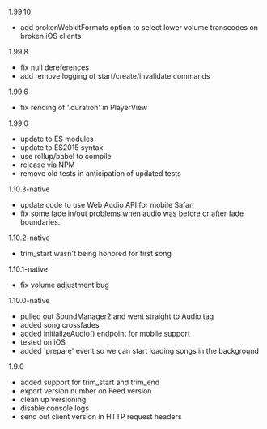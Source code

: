 1.99.10
  - add brokenWebkitFormats option to select lower volume transcodes
    on broken iOS clients

1.99.8
  - fix null dereferences
  - add remove logging of start/create/invalidate commands

1.99.6
  - fix rending of '.duration' in PlayerView

1.99.0
  - update to ES modules
  - update to ES2015 syntax
  - use rollup/babel to compile
  - release via NPM
  - remove old tests in anticipation of updated tests

1.10.3-native
  - update code to use Web Audio API for mobile Safari
  - fix some fade in/out problems when audio was before or after
    fade boundaries.

1.10.2-native
  - trim_start wasn't being honored for first song

1.10.1-native
  - fix volume adjustment bug

1.10.0-native
  - pulled out SoundManager2 and went straight to Audio tag
  - added song crossfades
  - added initializeAudio() endpoint for mobile support
  - tested on iOS
  - added 'prepare' event so we can start loading songs in
    the background

1.9.0
  - added support for trim_start and trim_end
  - export version number on Feed.version
  - clean up versioning
  - disable console logs
  - send out client version in HTTP request headers

